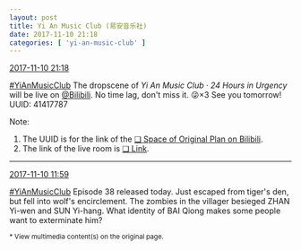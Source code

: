 ```yaml
---
layout: post
title: Yi An Music Club (易安音乐社)
date: 2017-11-10 21:18
categories: [ 'yi-an-music-club' ]
---
```


<div class="weibo-info">
  <a href="https://weibo.com/6094546964/FutRKrqeD">2017-11-10 21:18</a>
</div>

[#YiAnMusicClub](https://weibo.com/p/100808beae2e3e05b17b64f63ebedca39f19b2/super_index) The dropscene of *Yi An Music Club · 24 Hours in Urgency* will be live on [@Bilibili](https://weibo.com/bilibiliweb). No time lag, don't miss it. :stuck_out_tongue_winking_eye:×3 See you tomorrow! UUID: 41417787

<!-- more -->

Note:
1. The UUID is for the link of the [❏ Space of Original Plan on Bilibili](http://space.bilibili.com/41417787).
1. The link of the live room is [❏ Link](https://live.bilibili.com/3980290).

---

<div class="weibo-info">
  <a href="https://weibo.com/6094546964/FuqcTBhGD">2017-11-10 11:59</a>
</div>

[#YiAnMusicClub](https://weibo.com/p/100808beae2e3e05b17b64f63ebedca39f19b2/super_index) Episode 38 released today. Just escaped from tiger's den, but fell into wolf's encirclement. The zombies in the villager besieged ZHAN Yi-wen and SUN Yi-hang. What identity of BAI Qiong makes some people want to exterminate him?

<small>* View multimedia content(s) on the original page.</small>

